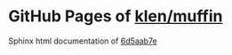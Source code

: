 GitHub Pages of [klen/muffin](https://github.com/klen/muffin.git)
===
Sphinx html documentation of [6d5aab7e](https://github.com/klen/muffin/tree/6d5aab7e713b0553deae370f518a3f358dc8ddd9)
